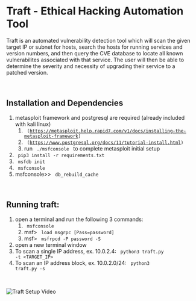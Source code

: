 # Traft - Ethical Hacking Automation Tool

Traft is an automated vulnerability detection tool which will scan the given target IP or subnet for hosts, search the hosts for running services and version numbers, and then query the CVE database to locate all known vulnerabilites associated with that service.  The user will then be able to determine the severity and necessity of upgrading their service to a patched version.

<br>

## Installation and Dependencies
1. metasploit framework and postgresql are required (already included with kali linux) 
    1. <code> (https://metasploit.help.rapid7.com/v1/docs/installing-the-metasploit-framework) </code>
    2. <code> (https://www.postgresql.org/docs/11/tutorial-install.html) </code>
    3. run <code> ./msfconsole </code> to complete metasploit initial setup </code>
4. <code> pip3 install -r requirements.txt </code>
5. <code> msfdb init </code>
6. <code> msfconsole </code>
7. msfconsole>> <code> db_rebuild_cache </code>

<br>


## Running traft:
1. open a terminal and run the following 3 commands:
    1. <code> msfconsole </code>
    2. msf> <code> load msgrpc [Pass=password] </code>
    3. msf> <code> msfrpcd -P password -S </code>
2. open a new terminal window
3. To scan a single IP address, ex. 10.0.2.4:
    <code> python3 traft.py -t <TARGET_IP> </code>
4. To scan an IP address block, ex. 10.0.2.0/24:
    <code> python3 traft.py -s <TARGET SUBNET> </code>
    
<br>

![Traft Setup Video](https://github.com/somi3k/traft/blob/master/target.gif)
